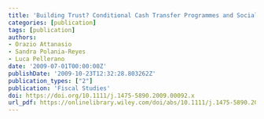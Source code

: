 ```yaml
---
title: 'Building Trust? Conditional Cash Transfer Programmes and Social Capital'
categories: [publication]
tags: [publication]
authors:
- Orazio Attanasio
- Sandra Polania-Reyes
- Luca Pellerano
date: '2009-07-01T00:00:00Z'
publishDate: '2009-10-23T12:32:28.803262Z'
publication_types: ["2"]
publication: 'Fiscal Studies'
doi: https://doi.org/10.1111/j.1475-5890.2009.00092.x
url_pdf: https://onlinelibrary.wiley.com/doi/abs/10.1111/j.1475-5890.2009.00092.x
---
```

